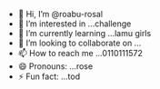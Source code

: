 - 👋 Hi, I’m @roabu-rosal
- 👀 I’m interested in ...challenge
- 🌱 I’m currently learning ...lamu girls
- 💞️ I’m looking to collaborate on ...
- 📫 How to reach me ...0110111572
- 😄 Pronouns: ...rose
- ⚡ Fun fact: ...tod

<!---
roabu-rosal/roabu-rosal is a ✨ special ✨ repository because its `README.md` (this file) appears on your GitHub profile.
You can click the Preview link to take a look at your changes.
--->
